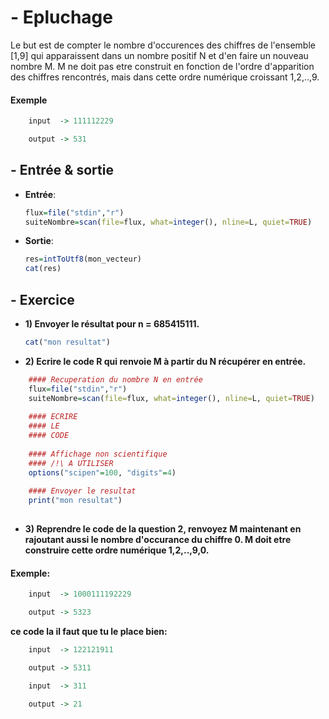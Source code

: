 # - Epluchage

Le but est de compter le nombre d'occurences des chiffres de l'ensemble [1,9] qui apparaissent dans un nombre positif N et d'en faire un nouveau nombre M.
  M ne doit pas etre construit en fonction de l'ordre d'apparition des chiffres rencontrés, mais dans cette ordre numérique croissant 1,2,..,9.
  
  
  
#### Exemple
```R
	input  -> 111112229
```
```R
	output -> 531 
```

## - Entrée & sortie

+ **Entrée**:

    ```R
    flux=file("stdin","r")
    suiteNombre=scan(file=flux, what=integer(), nline=L, quiet=TRUE)
    ```
+ **Sortie**:

  ```R
  res=intToUtf8(mon_vecteur)
  cat(res)
  ```

## - Exercice


+ **1) Envoyer le résultat pour n = 685415111.**

	```R
	cat("mon resultat") 
	```
 
+ **2) Ecrire le code R qui renvoie M à partir du N récupérer en entrée.**

```R
	#### Recuperation du nombre N en entrée
	flux=file("stdin","r")
	suiteNombre=scan(file=flux, what=integer(), nline=L, quiet=TRUE)
  
	#### ECRIRE 
	#### LE 
	#### CODE
   
	#### Affichage non scientifique 
	#### /!\ A UTILISER
	options("scipen"=100, "digits"=4)
   
	#### Envoyer le resultat
	print("mon resultat")
   
```
   
+ **3) Reprendre le code de la question 2, renvoyez M maintenant en rajoutant aussi le nombre d'occurance du chiffre 0. M doit etre construire cette ordre numérique 1,2,..,9,0.**

#### Exemple:
```R	
	input  -> 1000111192229
```
```R
   	output -> 5323 
```




**ce code la il faut que tu le place bien:**

```R
	input  -> 122121911
```
```R
	output -> 5311
```

```R
	input  -> 311
```
```R
	output -> 21
```
